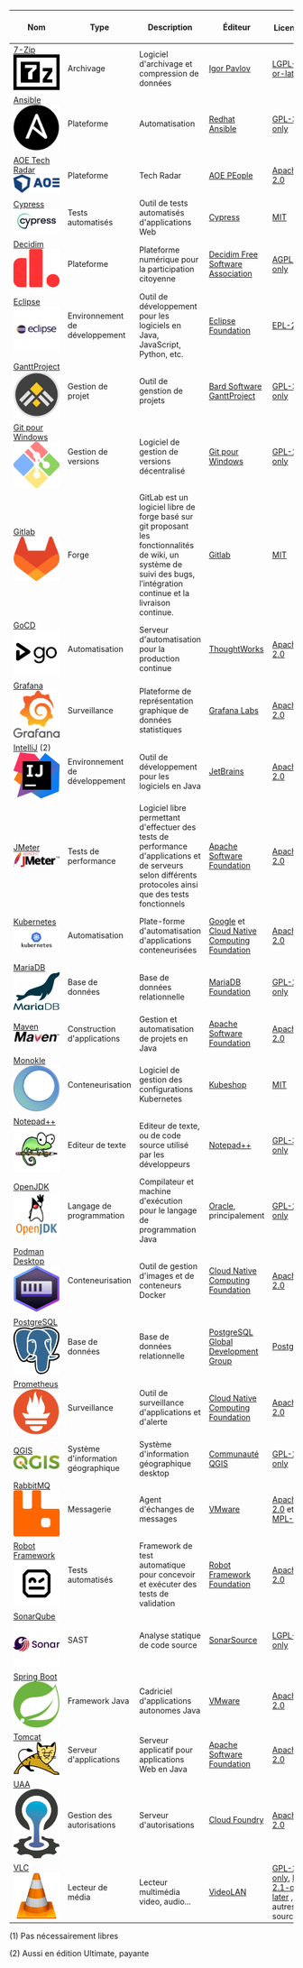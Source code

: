 | Nom                                                                                                         | Type                               | Description                                                                                                                                                              | Éditeur                                                                                   | Licence ![](https://spdx.dev/wp-content/uploads/sites/31/2023/08/logo-color.svg)                                                                           | Équipes installatrices                                 | Contributions de l'État | Solutions alternatives (1)                       | Langage de programmation                     | Mots-clés                                                      |
|-------------------------------------------------------------------------------------------------------------|------------------------------------|--------------------------------------------------------------------------------------------------------------------------------------------------------------------------|-------------------------------------------------------------------------------------------|------------------------------------------------------------------------------------------------------------------------------------------------------------|--------------------------------------------------------|:-------------------------------:|--------------------------------------------------|----------------------------------------------|----------------------------------------------------------------|
| [7-Zip](https://www.7-zip.org/) ![7-zip logo](./media/7-Zip.png)                                            | Archivage                          | Logiciel d'archivage et compression de données                                                                                                                           | [Igor Pavlov](https://www.7-zip.org/)                                                     | [LGPL-2.1-or-later](https://spdx.org/licenses/LGPL-2.1-or-later.html)                                                                                      | Toutes                                                 | -                               | WinZIP, WinRAR...                                | C, C++, Assembleur                           | "archivage" "compression" "zip" "rar"                          |
| [Ansible](https://techradar.aoe.com/) ![Ansible logo](media/ansible.jpg)                                    | Plateforme                         | Automatisation                                                                                                                                                           | [Redhat Ansible](https://www.ansible.com/)                                                | [GPL-3.0-only](https://spdx.org/licenses/GPL-3.0-only.html)                                                                                                | Infrastructure                                         | -                               | OpenTofu, Terraform                              | Python, JavaScript, Shell, Jinja, Dockerfile | "plateforme" "automatisation"                                  |
| [AOE Tech Radar](https://techradar.aoe.com/) ![AOE logo](media/aoe.png)                                     | Plateforme                         | Tech Radar                                                                                                                                                               | [AOE PEople](https://www.aoe.com/)                                                        | [Apache-2.0](https://spdx.org/licenses/Apache-2.0.html)                                                                                                    | Développement                                          | -                               |                                                  | JavaScript, CSS                              | "plateforme" "technology" "radar"                              |
| [Cypress](https://github.com/decidim/) ![Cypress logo](./media/cypress.png)                                 | Tests automatisés                  | Outil de tests automatisés d'applications Web                                                                                                                            | [Cypress](https://www.cypress.io/about-us)                                                | [MIT](https://spdx.org/licenses/MIT.html)                                                                                                                  | Développement                                          | -                  | Selenium, SoapUI, TestProject | JavaScript                                   | "test" "automatisation"                                        |
| [Decidim](https://github.com/decidim/) ![Decidim logo](./media/decidim.png)                                 | Plateforme                         | Plateforme numérique pour la participation citoyenne                                                                                                                     | [Decidim Free Software Association](https://decidim.org/)                                 | [AGPL-3.0-only](https://spdx.org/licenses/AGPL-3.0-only.html)                                                                                              | participer.ge.ch                                       | -                  | Konveio, CitizenLab                              | Ruby                                         | "plateforme" "participation" "citoyen"                         |
| [Eclipse](https://eclipseide.org/) ![eclipse logo](./media/eclipse.png)                                     | Environnement de développement     | Outil de développement pour les logiciels en Java, JavaScript, Python, etc.                                                                                              | [Eclipse Foundation](https://www.eclipse.org/)                                            | [EPL-2.0](https://spdx.org/licenses/EPL-2.0.html)                                                                                                          | Développement                                          | -                       | IntelliJ, VSCode, NetBeans                       | Java, C                                      | "ide" "environnement de développement" "java"                  |
| [GanttProject](https://github.com/bardsoftware/ganttproject) ![GanttProject logo](./media/ganttproject.jpg) | Gestion de projet                  | Outil de genstion de projets                                                                                                                                             | [Bard Software GanttProject](https://www.ganttproject.biz/)                               | [GPL-3.0-only](https://spdx.org/licenses/GPL-3.0-only.html)                                                                                                | Moyens de développement                                | -              | VI, GVIM, Emacs...                               | C, C++, Python, HTML                         | "editeur" "texte" "code"                                       |
| [Git pour Windows](https://github.com/git-for-windows/) ![git pour windows logo](./media/gwindows.png)      | Gestion de versions                | Logiciel de gestion de versions décentralisé                                                                                                                             | [Git pour Windows](https://gitforwindows.org/)                                            | [GPL-2.0-only](https://spdx.org/licenses/GPL-2.0-only.html)                                                                                                | Métier                                                 | -                                 | Microsoft Project                                | Java, Kotlin, CSS...                         | "gestion de projet"                                            | 
| [Gitlab](https://www.gitlab.com) ![gitlab logo](media/gitlab.png)                                           | Forge                              | GitLab est un logiciel libre de forge basé sur git proposant les fonctionnalités de wiki, un système de suivi des bugs, l’intégration continue et la livraison continue. | [Gitlab](https://www.gitlab.com)                                                          | [MIT](https://spdx.org/licenses/MIT.html)                                                                                                                  | Développement                                          | - | Gitea, Harness OS                                | Ruby                                         | "automatisation" "déploiement"                                 |
| [GoCD](https://www.gocd.org) ![GoCD logo](./media/gocd.jpg)                                                 | Automatisation                     | Serveur d'automatisation pour la production continue                                                                                                                     | [ThoughtWorks](https://www.thoughtworks.com)                                              | [Apache-2.0](https://spdx.org/licenses/Apache-2.0.html)                                                                                                    | Intégration                                            | -                            | Jenkins X, ArgoCD                                | Java, TypeScript                             | "automatisation" "déploiement" "production"                    |
| [Grafana](https://grafana.com) ![Grafana logo](./media/grafana.png)                                         | Surveillance                       | Plateforme de représentation graphique de données statistiques                                                                                                           | [Grafana Labs](https://grafana.com) | [Apache-2.0](https://spdx.org/licenses/Apache-2.0.html)                                                                                                    | Intégration                                            | -                            |                                 | Go, TypeScript                               | "surveillance" "statistiques"                                  |
| [IntelliJ](https://www.jetbrains.com/idea/) (2)  ![intelij logo](./media/intelij.svg)                       | Environnement de développement     | Outil de développement pour les logiciels en Java                                                                                                                        | [JetBrains](https://fr.wikipedia.org/wiki/JetBrains)                                      | [Apache-2.0](https://spdx.org/licenses/Apache-2.0.html)                                                                                                    | Développement                                          | -                          | Eclipse, VSCode, NetBeans                        | Java                                         | "ide" "environnement de développement" "java"                  |
| [JMeter](https://jmeter.apache.org/) ![jmeter logo](media/apache-jmeter.png)                                | Tests de performance               | Logiciel libre permettant d'effectuer des tests de performance d'applications et de serveurs selon différents protocoles ainsi que des tests fonctionnels                | [Apache Software Foundation](https://www.apache.org/)                                     | [Apache-2.0](https://spdx.org/licenses/Apache-2.0.html)                                                                                                    | Infrastructure                                         | -                                                | Gatling, K6                                      | Groovy, Java                                 | "performance" "tests" "charge"                                 |
| [Kubernetes](https://kubernetes.io/) ![kubernetes logo](./media/kubernetes.jpg)                             | Automatisation                     | Plate-forme d'automatisation d'applications conteneurisées                                                                                                               | [Google](https://google.com) et [Cloud Native Computing Foundation](https://www.cncf.io/) | [Apache-2.0](https://spdx.org/licenses/Apache-2.0.html)                                                                                                    | Infrastructure                                         | -                        | Docker, Rancher                                  | Go                                           | "automatisation" "déploiement" "montée en charge" "conteneurs" |
| [MariaDB](https://mariadb.org/fr) ![mariadb logo](./media/mariadb.svg)                                      | Base de données                    | Base de données relationnelle                                                                                                                                            | [MariaDB Foundation](https://mariadb.org/fr)                                              | [GPL-2.0-only](https://spdx.org/licenses/GPL-2.0-only.html)                                                                                                | Bases de données                                       | -                        | PostgreSQL, Oracle                               | C, C++, Perl                                 | "base de données" "relationnel"                                |
| [Maven](https://mariadb.org/fr) ![maven logo](./media/apache-maven.png)                                     | Construction d'applications        | Gestion et automatisation de projets en Java                                                                                                                             | [Apache Software Foundation](https://fr.wikipedia.org/wiki/Apache_Software_Foundation)    | [Apache-2.0](https://spdx.org/licenses/Apache-2.0.html)                                                                                                    | Développement                                          | -                        | Ant, Gradle                                      | Java                                         | "construction" "dépendances"                                   |
| [Monokle](https://monokle.io/) ![Monokle logo](./media/monokle.png)                                         | Conteneurisation                   | Logiciel de gestion des configurations Kubernetes                                                                                                                        | [Kubeshop](https://kubeshop.io/)                                                          | [MIT](https://spdx.org/licenses/MIT.html)                                                                                                                  | Intégration                                            | -                            | Seabird, Kubermetic                              | TypeScript                                   | "kubernetes" "configuration"                                   |
| [Notepad++](https://github.com/notepad-plus-plus/)  ![Notepad++ logo](./media/notepad.png)                  | Editeur de texte                   | Editeur de texte, ou de code source utilisé par les développeurs                                                                                                         | [Notepad++](https://notepad-plus-plus.org/)                                               | [GPL-3.0-only](https://spdx.org/licenses/GPL-3.0-only.html)                                                                                                | Moyens de développement                                | -                 | VI, GVIM, Emacs...                               | C, C++, Python, HTML                         | "editeur" "texte" "code"                                       |
| [OpenJDK](https://openjdk.org/)  ![OpenJDK logo](./media/openjdk.webp)                                      | Langage de programmation           | Compilateur et machine d'exécution pour le langage de programmation Java                                                                                                 | [Oracle](https://www.oracle.com/), principalement                                         | [GPL-2.0-only](https://spdx.org/licenses/GPL-2.0-only.html)                                                                                                | Intégration                                            | -                             | .NET, PHP, node                                  | C, C++, Java                                 | "langage" "Java" "jvm" "machine virtuelle"                     |
| [Podman Desktop](https://podman-desktop.io) ![Podman Desktop logo](./media/podman.svg)                      | Conteneurisation                   | Outil de gestion d'images et de conteneurs Docker                                                                                                                        | [Cloud Native Computing Foundation](https://www.cncf.io)                                  | [Apache-2.0](https://spdx.org/licenses/Apache-2.0.html)                                                                                                    | Développement                                          | -                          | Docker Desktop                                   | TypeScript                                   | "conteneur" "image" "docker"                                   |
| [PostgreSQL](https://www.postgresql.org) ![postgreSQL logo](./media/postgresql.svg)                         | Base de données                    | Base de données relationnelle                                                                                                                                            | [PostgreSQL Global Development Group](https://www.postgresql.org/developer/core)          | [PostgreSQL](https://spdx.org/licenses/PostgreSQL.html)                                                                                                    | Bases de données                                       | -                        | Oracle, MariaDB                                  | C                                            | "base de données" "relationnel"                                |
| [Prometheus](https://prometheus.io/) ![Prometheus logo](./media/prometheus.png) | Surveillance | Outil de surveillance d'applications et d'alerte| [Cloud Native Computing Foundation](https://www.cncf.io/) | [Apache-2.0](https://spdx.org/licenses/Apache-2.0.html)| Infrastructure| - | | Go| "surveillance" "métriques" "alerte"|
| [QGIS](https://qgis.org) ![QGIS logo](./media/qgis.svg)                                                     | Système d'information géographique | Système d'information géographique desktop                                                                                                                               | [Communauté QGIS](https://qgis.org/community/organisation/)                               | [GPL-2.0-only](https://spdx.org/licenses/GPL-2.0-only.html)                                                                                                | Métier                                                 | [Pull request 60459](https://github.com/qgis/QGIS/pull/60459)| ArcGIS, ESRI                                     | C++, Qt, Python                              | "gis"                                                          |
| [RabbitMQ](https://www.rabbitmq.com/)  ![RabbitMQ logo](./media/rabbitmq.svg)                               | Messagerie                         | Agent d'échanges de messages                                                                                                                                             | [VMware](https://www.vmware.com/)                                                         | [Apache-2.0](https://spdx.org/licenses/Apache-2.0.html) et [MPL-2.0](https://spdx.org/licenses/MPL-2.0.html)                                               | Moyens de développement, équipes métier                | - | REST, Apache ActiveMQ, IBM MQ                    | Erlang                                       | "messagerie" "amqp" "asynchrone"                               |
| [Robot Framework](https://robotframework.org/)  ![RobotFramework logo](./media/robotframework.png)          | Tests automatisés                  | Framework de test automatique pour concevoir et exécuter des tests de validation                                                                                         | [Robot Framework Foundation](https://robotframework.org/foundation)                       | [Apache-2.0](https://spdx.org/licenses/Apache-2.0.html)                                                                                                    | Développement, Infrastructure                          | - | Cypress, Selenium, Playwright                    | RobotFramework, Python                       | "automatisation" "tests" "validation" "acceptation" "end2end"  |
| [SonarQube](https://www.sonarsource.com/products/sonarqube) ![SonarQube logo](./media/sonarqube.png)        | SAST                               | Analyse statique de code source                                                                                                                                          | [SonarSource](https://www.sonarsource.com/)                                               | [LGPL-3.0-only](https://spdx.org/licenses/LGPL-3.0-only.html)                                                                                              | Moyens de développement                                | -                | Checkmarx                                        | Java                                         | "analyse statique" "qualité" "sécurité"                        |
| [Spring Boot](https://spring.io/projects/spring-boot) ![Spring Boot logo](./media/spring-boot.svg)          | Framework Java                     | Cadriciel d'applications autonomes Java                                                                                                                                  | [VMware](https://www.vmware.com/)                                                         | [Apache-2.0](https://spdx.org/licenses/Apache-2.0.html)                                                                                                    | Développement                                          | - | Quarkus, NodeJS                                  | Java                                         | "framework" "java" "injection de dépendances"                  |
| [Tomcat](https://tomcat.apache.org) ![tomcat logo](./media/apache-tomcat.svg)                               | Serveur d'applications             | Serveur applicatif pour applications Web en Java                                                                                                                         | [Apache Software Foundation](https://www.apache.org)                                      | [Apache-2.0](https://spdx.org/licenses/Apache-2.0.html)                                                                                                    | Intégration                                            | -                            | JBoss, Spring Boot                               | Java                                         | "serveur d'applications" "java"                                |
| [UAA](https://github.com/cloudfoundry/uaa)  ![CloudFoundry logo](./media/cloudfoundry.png)                  | Gestion des autorisations          | Serveur d'autorisations                                                                                                                                                  | [Cloud Foundry](https://www.cloudfoundry.org/)                                            | [Apache-2.0](https://spdx.org/licenses/Apache-2.0.html)                                                                                                    | Moyens de développement, équipes métier                | - |                                                  | Java                                         | "sécurité" "oauth"                                             |
| [VLC](https://www.videolan.org/) ![vlc logo](./media/vlc.png)                                               | Lecteur de média                   | Lecteur multimédia video, audio...                                                                                                                                       | [VideoLAN](https://www.videolan.org/)                                                     | [GPL-2.0-only](https://spdx.org/licenses/GPL-2.0-only.html), [LGPL-2.1-or-later](https://spdx.org/licenses/LGPL-2.1-or-later.html) , et autres open source | Poste de travail                                       | -                       |                                                  | C, C++, Obj-C, Asm, Rust                     | "media" "video" "audio" "lecteur"                              |

(1) Pas nécessairement libres

(2) Aussi en édition Ultimate, payante
